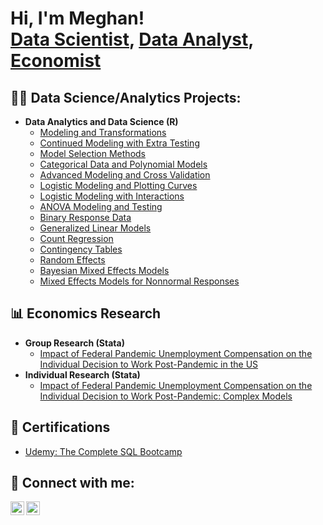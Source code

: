 <h1>Hi, I'm Meghan! <br/><a href="future link here">Data Scientist</a>, <a href="future link here">Data Analyst</a>, <a href="future link here">Economist</a>

<h2>👨‍💻 Data Science/Analytics Projects:</h2>

- <b>Data Analytics and Data Science (R)</b>
  - [Modeling and Transformations](https://github.com/MeghanKPartrick/BasicModeling)
  - [Continued Modeling with Extra Testing](https://github.com/MeghanKPartrick/ModelingandTesting)
  - [Model Selection Methods](https://github.com/MeghanKPartrick/Model-Selection-Methods)
  - [Categorical Data and Polynomial Models](https://github.com/MeghanKPartrick/Categorical-Data-and-Polynomial-Methods)
  - [Advanced Modeling and Cross Validation](https://github.com/MeghanKPartrick/Ade-Modeling-and-Cross-Validation)
  - [Logistic Modeling and Plotting Curves](https://github.com/MeghanKPartrick/Logistic-Modeling-and-Plotting)
  - [Logistic Modeling with Interactions](https://github.com/MeghanKPartrick/Logistic-Modeling-With-Interactions)
  - [ANOVA Modeling and Testing](https://github.com/MeghanKPartrick/ANOVA-modeling-and-testing)
  - [Binary Response Data](https://github.com/MeghanKPartrick/Binary-Response-Data)
  - [Generalized Linear Models](https://github.com/MeghanKPartrick/Generalized-Linear-Models)
  - [Count Regression](https://github.com/MeghanKPartrick/Count-Regression)
  - [Contingency Tables](https://github.com/MeghanKPartrick/Contingency-Tables)
  - [Random Effects](https://github.com/MeghanKPartrick/Random-Effects)
  - [Bayesian Mixed Effects Models](https://github.com/MeghanKPartrick/Bayesian-Mixed-Effects-Models)
  - [Mixed Effects Models for Nonnormal Responses](https://github.com/MeghanKPartrick/Mixed-Effects-Nonnormal-Responses)

<h2>📊 Economics Research</h2>

- <b>Group Research (Stata)</b>
  - [Impact of Federal Pandemic Unemployment Compensation on the Individual Decision to Work Post-Pandemic in the US](https://github.com/MeghanKPartrick/FPUC-2Research)
- <b>Individual Research (Stata)</b>
  - [Impact of Federal Pandemic Unemployment Compensation on the Individual Decision to Work Post-Pandemic: Complex Models](https://github.com/MeghanKPartrick/FPUC-Individual-Research/blob/main/README.md)

<h2>📄 Certifications</h2>

- [Udemy: The Complete SQL Bootcamp](https://github.com/MeghanKPartrick/UdemySQL)

<h2> 🤳 Connect with me:</h2>

[<img align="left" alt="JoshMadakor | YouTube" width="22px" src="https://cdn.jsdelivr.net/npm/simple-icons@v3/icons/youtube.svg" />][youtube]
[<img align="left" alt="JoshMadakor | LinkedIn" width="22px" src="https://cdn.jsdelivr.net/npm/simple-icons@v3/icons/linkedin.svg" />][linkedin]

[youtube]: https://www.youtube.com/@MeghanPartrick
[linkedin]: https://linkedin.com/in/meghan-partrick
